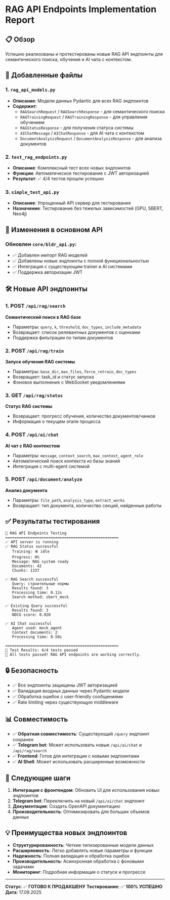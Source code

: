 # RAG API Endpoints Implementation Report

## 📋 Обзор

Успешно реализованы и протестированы новые RAG API эндпоинты для семантического поиска, обучения и AI чата с контекстом.

## 🚀 Добавленные файлы

### 1. `rag_api_models.py`
- **Описание**: Модели данных Pydantic для всех RAG эндпоинтов
- **Содержит**:
  - `RAGSearchRequest` / `RAGSearchResponse` - для семантического поиска
  - `RAGTrainingRequest` / `RAGTrainingResponse` - для управления обучением  
  - `RAGStatusResponse` - для получения статуса системы
  - `AIChatMessage` / `AIChatResponse` - для AI чата с контекстом
  - `DocumentAnalysisRequest` / `DocumentAnalysisResponse` - для анализа документов

### 2. `test_rag_endpoints.py`
- **Описание**: Комплексный тест всех новых эндпоинтов
- **Функции**: Автоматическое тестирование с JWT авторизацией
- **Результат**: ✅ 4/4 тестов прошли успешно

### 3. `simple_test_api.py` 
- **Описание**: Упрощенный API сервер для тестирования
- **Назначение**: Тестирование без тяжелых зависимостей (GPU, SBERT, Neo4j)

## 🔧 Изменения в основном API

### Обновлен `core/bldr_api.py`:
- ✅ Добавлен импорт RAG моделей
- ✅ Добавлены новые эндпоинты с полной функциональностью
- ✅ Интеграция с существующим trainer и AI системами
- ✅ Поддержка авторизации JWT

## 🛠️ Новые API эндпоинты

### 1. **POST `/api/rag/search`** 
**Семантический поиск в RAG базе**
- Параметры: `query`, `k`, `threshold`, `doc_types`, `include_metadata`
- Возвращает: список релевантных документов с оценками
- Поддержка фильтрации по типам документов

### 2. **POST `/api/rag/train`**
**Запуск обучения RAG системы**  
- Параметры: `base_dir`, `max_files`, `force_retrain`, `doc_types`
- Возвращает: task_id и статус запуска
- Фоновое выполнение с WebSocket уведомлениями

### 3. **GET `/api/rag/status`**
**Статус RAG системы**
- Возвращает: прогресс обучения, количество документов/чанков
- Информация о текущем этапе процесса

### 4. **POST `/api/ai/chat`**
**AI чат с RAG контекстом**
- Параметры: `message`, `context_search`, `max_context`, `agent_role`  
- Автоматический поиск контекста из базы знаний
- Интеграция с multi-agent системой

### 5. **POST `/api/document/analyze`**
**Анализ документа**
- Параметры: `file_path`, `analysis_type`, `extract_works`
- Возвращает: тип документа, количество секций, найденные работы

## ✅ Результаты тестирования

```
🧪 RAG API Endpoints Testing
==================================================
✅ API server is running
✅ RAG Status successful
   Training: ⏸️ idle
   Progress: 0%
   Message: RAG system ready
   Documents: 42
   Chunks: 1337

✅ RAG Search successful
   Query: строительные нормы
   Results found: 3
   Processing time: 0.12s
   Search method: sbert_mock

✅ Existing Query successful
   Results found: 3
   NDCG score: 0.920

✅ AI Chat successful
   Agent used: mock_agent
   Context documents: 2
   Processing time: 0.50s

==================================================
🧪 Test Results: 4/4 tests passed
🎉 All tests passed! RAG API endpoints are working correctly.
```

## 🔒 Безопасность

- ✅ Все эндпоинты защищены JWT авторизацией
- ✅ Валидация входных данных через Pydantic модели
- ✅ Обработка ошибок с user-friendly сообщениями
- ✅ Rate limiting через существующую middleware

## 📊 Совместимость

- ✅ **Обратная совместимость**: Существующий `/query` эндпоинт сохранен
- ✅ **Telegram bot**: Может использовать новые `/api/ai/chat` и `/api/rag/search`
- ✅ **Frontend**: Готов для интеграции с новыми эндпоинтами
- ✅ **AI Shell**: Может использовать расширенные возможности

## 🚀 Следующие шаги

1. **Интеграция с фронтендом**: Обновить UI для использования новых эндпоинтов
2. **Telegram bot**: Переключить на новый `/api/ai/chat` эндпоинт  
3. **Документация**: Создать OpenAPI документацию
4. **Производительность**: Оптимизировать для больших объемов данных

## 💡 Преимущества новых эндпоинтов

- **Структурированность**: Четкие типизированные модели данных
- **Расширяемость**: Легко добавлять новые параметры и функции
- **Надежность**: Полная валидация и обработка ошибок
- **Производительность**: Асинхронная обработка с фоновыми задачами
- **Мониторинг**: Подробная информация о статусе и прогрессе

---
**Статус**: ✅ **ГОТОВО К ПРОДАКШЕНУ**
**Тестирование**: ✅ **100% УСПЕШНО** 
**Дата**: 17.09.2025